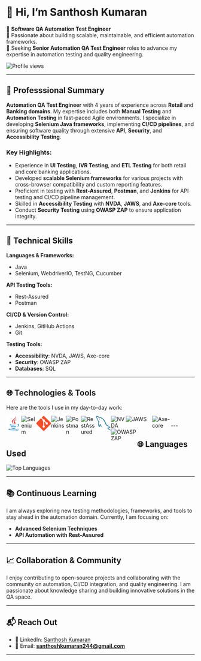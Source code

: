 # 👋 Hi, I’m **Santhosh Kumaran**                                                                                                                                
🔹 **Software QA Automation Test Engineer**  
🔹 Passionate about building scalable, maintainable, and efficient automation frameworks.  
🔹 Seeking **Senior Automation QA Test Engineer** roles to advance my expertise in automation testing and quality engineering.

![Profile views](https://komarev.com/ghpvc/?username=santhoshkumaran18)

---

## 🌟 **Professsional Summary**  
**Automation QA Test Engineer** with 4 years of experience across **Retail** and **Banking domains**. My expertise includes both **Manual Testing** and **Automation Testing** in fast-paced Agile environments. I specialize in developing **Selenium Java frameworks**, implementing **CI/CD pipelines**, and ensuring software quality through extensive **API**, **Security**, and **Accessibility Testing**.

### **Key Highlights:**
- Experience in **UI Testing**, **IVR Testing**, and **ETL Testing** for both retail and core banking applications.
- Developed **scalable Selenium frameworks** for various projects with cross-browser compatibility and custom reporting features.
- Proficient in testing with **Rest-Assured**, **Postman**, and **Jenkins** for API testing and CI/CD pipeline management.
- Skilled in **Accessibility Testing** with **NVDA**, **JAWS**, and **Axe-core** tools.
- Conduct **Security Testing** using **OWASP ZAP** to ensure application integrity.

---

## 🔧 **Technical Skills**

**Languages & Frameworks:**
- Java  
- Selenium, WebdriverIO, TestNG, Cucumber  

**API Testing Tools:**
- Rest-Assured  
- Postman

**CI/CD & Version Control:**
- Jenkins, GitHub Actions  
- Git  

**Testing Tools:**
- **Accessibility**: NVDA, JAWS, Axe-core  
- **Security**: OWASP ZAP  
- **Databases**: SQL  

---

## 🌐 **Technologies & Tools**

Here are the tools I use in my day-to-day work:

<img align="left" alt="Java" width="40px" src="https://raw.githubusercontent.com/devicons/devicon/master/icons/java/java-original.svg" />
<img align="left" alt="Selenium" width="40px" src="https://upload.wikimedia.org/wikipedia/commons/d/d5/Selenium_Logo.png"/> 
<img align="left" alt="Git" width="40px" src="https://raw.githubusercontent.com/devicons/devicon/master/icons/git/git-original.svg" />
<img align="left" alt="Jenkins" width="40px" src="https://www.jenkins.io/images/logos/jenkins/jenkins.svg" />
<img align="left" alt="Postman" width="40px" src="https://www.vectorlogo.zone/logos/getpostman/getpostman-icon.svg" />
<img align="left" alt="RestAssured" width="40px" src="https://media.licdn.com/dms/image/v2/D4D12AQH1GCJbqMykGw/article-cover_image-shrink_600_2000/article-cover_image-shrink_600_2000/0/1691676585590?e=2147483647&v=beta&t=LRo43PwO_zTMSCjs_yMcKZTIMhARuwTEPkMnekAqcFc"/> 
<img align="left" alt="MySQL" width="40px" src="https://raw.githubusercontent.com/devicons/devicon/master/icons/mysql/mysql-original.svg" />
<img align="left" alt="NVDA" width="40px" src="https://assistivlabs.com/static/at-logos/win-nvda.400x400.png"/>
<img align="left" alt="JAWS" width="70px" src="https://encrypted-tbn0.gstatic.com/images?q=tbn:ANd9GcSUzQo4K3-n-aZyKUjnQ1gZ5a0IhkE3X9SDtw&s" />
<img align="left" alt="Axe-core" width="50px" src="https://www.deque.com/wp-content/uploads/2015/06/aXeLogo-300x300.png" />
<img align="left" alt="OWASP ZAP" width="70px" src="https://encrypted-tbn0.gstatic.com/images?q=tbn:ANd9GcTnfuPu5U0GyKyq462FQ9s0fR_z8mOIpWKsNQ&s" />
<br/>
---

##  🌐 **Languages Used**
![Top Languages](https://github-readme-stats.vercel.app/api/top-langs/?username=santhoshkumaran18&layout=compact&theme=tokyonight) 

---

##  📚 **Continuous Learning**  
I am always exploring new testing methodologies, frameworks, and tools to stay ahead in the automation domain. Currently, I am focusing on:
- **Advanced Selenium Techniques**  
- **API Automation with Rest-Assured**

---

## 📈 **Collaboration & Community**  
I enjoy contributing to open-source projects and collaborating with the community on automation, CI/CD integration, and quality engineering. I am passionate about knowledge sharing and building innovative solutions in the QA space.

---

## 📬 **Reach Out**  
- 💼 LinkedIn: [Santhosh Kumaran](https://www.linkedin.com/in/s-santhosh-kumaran-973b9212a/)  
- 📧 Email: **santhoshkumaran244@gmail.com**

---
